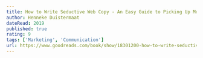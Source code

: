 ```yaml
---
title: How to Write Seductive Web Copy - An Easy Guide to Picking Up More Customers
author: Henneke Duistermaat 
dateRead: 2019
published: true
rating: 9
tags: ['Marketing', 'Communication']
url: https://www.goodreads.com/book/show/18301200-how-to-write-seductive-web-copy
---
```

